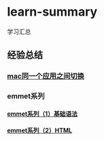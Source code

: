 # learn-summary
学习汇总

## 经验总结
### [mac同一个应用之间切换](./expreience/mac/mac同一个应用之间切换.md)

### emmet系列 
#### [emmet系列（1）基础语法](tools/emmet/emmet系列（1）基础语法.md)
#### [emmet系列（2）HTML](tools/emmet/emmet系列（2）HTML.md)